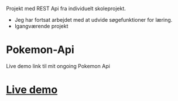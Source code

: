 Projekt med REST Api fra individuelt skoleprojekt.
- Jeg har fortsat arbejdet med at udvide søgefunktioner for læring.
- Igangværende projekt

# Pokemon-Api
Live demo link til mit ongoing Pokemon Api
# [Live demo](https://ayachristia.github.io/Pokemon-Api/)
